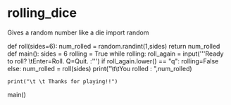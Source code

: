 # rolling_dice
Gives a random number like a die
import random

def roll(sides=6):
    num_rolled = random.randint(1,sides)
    return num_rolled
def main():
    sides = 6
    rolling = True
    while rolling:
        roll_again = input('''Ready to roll?
            \tEnter=Roll. Q=Quit. :''')
        if roll_again.lower() == "q":
            rolling=False
        else:
            num_rolled = roll(sides)
            print("\t\tYou rolled : ",num_rolled)

    print("\t \t Thanks for playing!!")
main()
